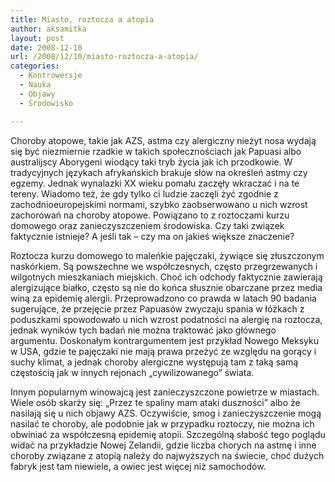 ```yaml
---
title: Miasto, roztocza a atopia
author: aksamitka
layout: post
date: 2008-12-10
url: /2008/12/10/miasto-roztocza-a-atopia/
categories:
  - Kontrowersje
  - Nauka
  - Objawy
  - Środowisko

---
```

Choroby atopowe, takie jak AZS, astma czy alergiczny nieżyt nosa wydają się być niezmiernie rzadkie w takich społecznościach jak Papuasi albo australijscy Aborygeni wiodący taki tryb życia jak ich przodkowie. W tradycyjnych językach afrykańskich brakuje słów na określeń astmy czy egzemy. Jednak wynalazki XX wieku pomału zaczęły wkraczać i na te tereny. Wiadomo też, że gdy tylko ci ludzie zaczęli żyć zgodnie z zachodnioeuropejskimi normami, szybko zaobserwowano u nich wzrost zachorowań na choroby atopowe. Powiązano to z roztoczami kurzu domowego oraz zanieczyszczeniem środowiska. Czy taki związek faktycznie istnieje? A jeśli tak &#8211; czy ma on jakieś większe znaczenie?

<!--more-->

Roztocza kurzu domowego to maleńkie pajęczaki, żywiące się złuszczonym naskórkiem. Są powszechne we współczesnych, często przegrzewanych i wilgotnych mieszkaniach miejskich. Choć ich odchody faktycznie zawierają alergizujące białko, często są nie do końca słusznie obarczane przez media winą za epidemię alergii. Przeprowadzono co prawda w latach 90 badania sugerujące, że przejęcie przez Papuasów zwyczaju spania w łóżkach z poduszkami spowodowało u nich wzrost podatności na alergię na roztocza, jednak wyników tych badań nie można traktować jako głównego argumentu. Doskonałym kontrargumentem jest przykład Nowego Meksyku w USA, gdzie te pajęczaki nie mają prawa przeżyć ze względu na gorący i suchy klimat, a jednak choroby alergiczne występują tam z taką samą częstością jak w innych rejonach &#8222;cywilizowanego&#8221; świata.

Innym popularnym winowajcą jest zanieczyszczone powietrze w miastach. Wiele osób skarży się: &#8222;Przez te spaliny mam ataki duszności&#8221; albo że nasilają się u nich objawy AZS. Oczywiście, smog i zanieczyszczenie mogą nasilać te choroby, ale podobnie jak w przypadku roztoczy, nie można ich obwiniać za współczesną epidemię atopii. Szczególną słabość tego poglądu widać na przykładzie Nowej Zelandii, gdzie liczba chorych na astmę i inne choroby związane z atopią należy do najwyższych na świecie, choć dużych fabryk jest tam niewiele, a owiec jest więcej niż samochodów.
